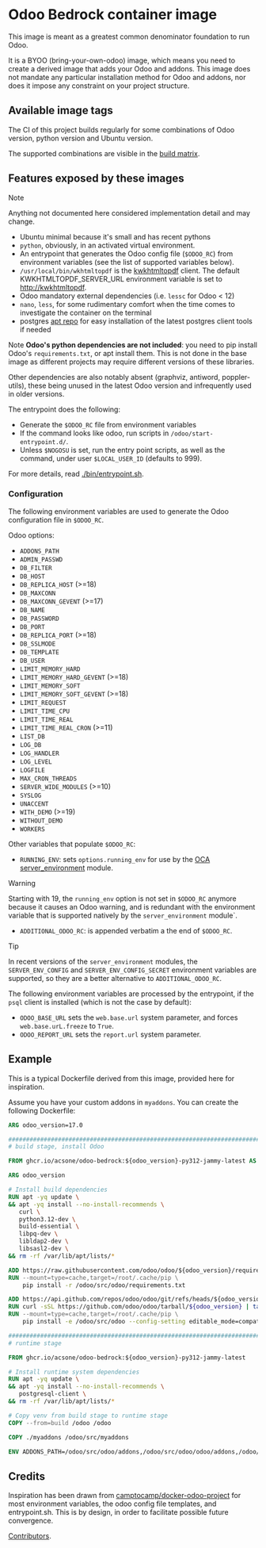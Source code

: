 # Odoo Bedrock container image

This image is meant as a greatest common denominator foundation to run
Odoo.

It is a BYOO (bring-your-own-odoo) image, which means you need to create
a derived image that adds your Odoo and addons. This image does not
mandate any particular installation method for Odoo and addons, nor does
it impose any constraint on your project structure.

## Available image tags

The CI of this project builds regularly for some combinations of Odoo
version, python version and Ubuntu version.

The supported combinations are visible in the [build
matrix](./.github/workflows/ci.yml).

## Features exposed by these images

> [!NOTE]
> Anything not documented here considered implementation detail and may
> change.

- Ubuntu minimal because it's small and has recent pythons
- `python`, obviously, in an activated virtual environment.
- An entrypoint that generates the Odoo config file (`$ODOO_RC`) from
  environment variables (see the list of supported variables below).
- `/usr/local/bin/wkhtmltopdf` is the
  [kwkhtmltopdf](https://github.com/acsone/kwkhtmltopdf) client. The
  default KWKHTMLTOPDF_SERVER_URL environment variable is set to
  <http://kwkhtmltopdf>.
- Odoo mandatory external dependencies (i.e. `lessc` for Odoo \< 12)
- `nano`, `less`, for some rudimentary comfort when the time comes to
  investigate the container on the terminal
- postgres [apt repo](https://wiki.postgresql.org/wiki/Apt) for easy
  installation of the latest postgres client tools if needed

Note **Odoo's python dependencies are not included**: you need to pip
install Odoo's `requirements.txt`, or apt install them. This is not done
in the base image as different projects may require different versions
of these libraries.

Other dependencies are also notably absent (graphviz, antiword,
poppler-utils), these being unused in the latest Odoo version and
infrequently used in older versions.

The entrypoint does the following:

- Generate the `$ODOO_RC` file from environment variables
- If the command looks like odoo, run scripts in
  `/odoo/start-entrypoint.d/`.
- Unless `$NOGOSU` is set, run the entry point scripts, as well as the
  command, under user `$LOCAL_USER_ID` (defaults to 999).

For more details, read [./bin/entrypoint.sh](./bin/entrypoint.sh).

### Configuration

The following environment variables are used to generate the Odoo
configuration file in `$ODOO_RC`.

Odoo options:

- `ADDONS_PATH`
- `ADMIN_PASSWD`
- `DB_FILTER`
- `DB_HOST`
- `DB_REPLICA_HOST` (\>=18)
- `DB_MAXCONN`
- `DB_MAXCONN_GEVENT` (\>=17)
- `DB_NAME`
- `DB_PASSWORD`
- `DB_PORT`
- `DB_REPLICA_PORT` (\>=18)
- `DB_SSLMODE`
- `DB_TEMPLATE`
- `DB_USER`
- `LIMIT_MEMORY_HARD`
- `LIMIT_MEMORY_HARD_GEVENT` (\>=18)
- `LIMIT_MEMORY_SOFT`
- `LIMIT_MEMORY_SOFT_GEVENT` (\>=18)
- `LIMIT_REQUEST`
- `LIMIT_TIME_CPU`
- `LIMIT_TIME_REAL`
- `LIMIT_TIME_REAL_CRON` (\>=11)
- `LIST_DB`
- `LOG_DB`
- `LOG_HANDLER`
- `LOG_LEVEL`
- `LOGFILE`
- `MAX_CRON_THREADS`
- `SERVER_WIDE_MODULES` (\>=10)
- `SYSLOG`
- `UNACCENT`
- `WITH_DEMO` (\>=19)
- `WITHOUT_DEMO`
- `WORKERS`

Other variables that populate `$ODOO_RC`:

- `RUNNING_ENV`: sets `options.running_env` for use by the [OCA
  server_environment](https://github.com/OCA/server-env) module.

> [!WARNING]
> Starting with 19, the `running_env` option is not set in `$ODOO_RC` anymore
> because it causes an Odoo warning, and is redundant with the environment
> variable that is supported natively by the `server_environment` module`.

- `ADDITIONAL_ODOO_RC`: is appended verbatim a the end of `$ODOO_RC`.

> [!TIP]
> In recent versions of the `server_environment` modules, the `SERVER_ENV_CONFIG`
> and `SERVER_ENV_CONFIG_SECRET` environment variables are supported, so they are
> a better alternative to `ADDITIONAL_ODOO_RC`.

The following environment variables are processed by the entrypoint, if
the `psql` client is installed (which is not the case by default):

- `ODOO_BASE_URL` sets the `web.base.url` system parameter, and forces
  `web.base.urL.freeze` to `True`.
- `ODOO_REPORT_URL` sets the `report.url` system parameter.

## Example

This is a typical Dockerfile derived from this image, provided here for
inspiration.

Assume you have your custom addons in `myaddons`. You can create the
following Dockerfile:

```dockerfile
ARG odoo_version=17.0

###########################################################################
# build stage, install Odoo

FROM ghcr.io/acsone/odoo-bedrock:${odoo_version}-py312-jammy-latest AS build

ARG odoo_version

# Install build dependencies
RUN apt -yq update \
&& apt -yq install --no-install-recommends \
   curl \
   python3.12-dev \
   build-essential \
   libpq-dev \
   libldap2-dev \
   libsasl2-dev \
&& rm -rf /var/lib/apt/lists/*

ADD https://raw.githubusercontent.com/odoo/odoo/${odoo_version}/requirements.txt /odoo/src/odoo/requirements.txt
RUN --mount=type=cache,target=/root/.cache/pip \
    pip install -r /odoo/src/odoo/requirements.txt

ADD https://api.github.com/repos/odoo/odoo/git/refs/heads/${odoo_version} /tmp/odoo_version.json
RUN curl -sSL https://github.com/odoo/odoo/tarball/${odoo_version} | tar -C /odoo/src/odoo --strip-components=1 -xz
RUN --mount=type=cache,target=/root/.cache/pip \
    pip install -e /odoo/src/odoo --config-setting editable_mode=compat

###########################################################################
# runtime stage

FROM ghcr.io/acsone/odoo-bedrock:${odoo_version}-py312-jammy-latest

# Install runtime system dependencies
RUN apt -yq update \
&& apt -yq install --no-install-recommends \
   postgresql-client \
&& rm -rf /var/lib/apt/lists/*

# Copy venv from build stage to runtime stage
COPY --from=build /odoo /odoo

COPY ./myaddons /odoo/src/myaddons

ENV ADDONS_PATH=/odoo/src/odoo/addons,/odoo/src/odoo/odoo/addons,/odoo/src/myaddons
```

## Credits

Inspiration has been drawn from
[camptocamp/docker-odoo-project](https://github.com/camptocamp/docker-odoo-project)
for most environment variables, the odoo config file templates, and
entrypoint.sh. This is by design, in order to facilitate possible future
convergence.

[Contributors](https://github.com/acsone/odoo-bedrock/graphs/contributors).
